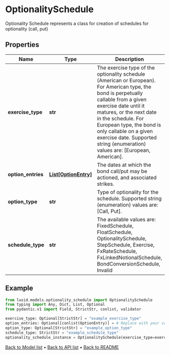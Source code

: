 # OptionalitySchedule

Optionality Schedule represents a class for creation of schedules for optionality (call, put)
## Properties
Name | Type | Description | Notes
------------ | ------------- | ------------- | -------------
**exercise_type** | **str** | The exercise type of the optionality schedule (American or European). For American type, the bond is perpetually callable from a given exercise date until it matures, or the next date in the schedule. For European type, the bond is only callable on a given exercise date.  Supported string (enumeration) values are: [European, American]. | [optional] 
**option_entries** | [**List[OptionEntry]**](OptionEntry.md) | The dates at which the bond call/put may be actioned, and associated strikes. | [optional] 
**option_type** | **str** | Type of optionality for the schedule.  Supported string (enumeration) values are: [Call, Put]. | [optional] 
**schedule_type** | **str** | The available values are: FixedSchedule, FloatSchedule, OptionalitySchedule, StepSchedule, Exercise, FxRateSchedule, FxLinkedNotionalSchedule, BondConversionSchedule, Invalid | 
## Example

```python
from lusid.models.optionality_schedule import OptionalitySchedule
from typing import Any, Dict, List, Optional
from pydantic.v1 import Field, StrictStr, conlist, validator

exercise_type: Optional[StrictStr] = "example_exercise_type"
option_entries: Optional[conlist(OptionEntry)] = # Replace with your value
option_type: Optional[StrictStr] = "example_option_type"
schedule_type: StrictStr = "example_schedule_type"
optionality_schedule_instance = OptionalitySchedule(exercise_type=exercise_type, option_entries=option_entries, option_type=option_type, schedule_type=schedule_type)

```

[Back to Model list](../README.md#documentation-for-models) &#8226; [Back to API list](../README.md#documentation-for-api-endpoints) &#8226; [Back to README](../README.md)

